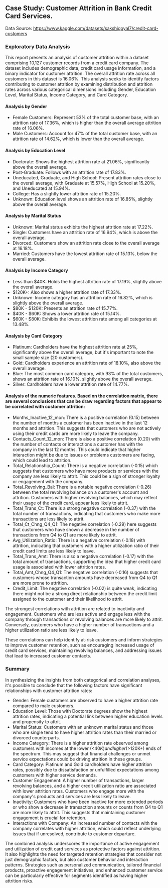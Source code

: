 ## Case Study: Customer Attrition in Bank Credit Card Services.

Data Source: https://www.kaggle.com/datasets/sakshigoyal7/credit-card-customers

### Exploratory Data Analysis

This report presents an analysis of customer attrition within a dataset comprising 10,127 customer records from a credit card company. The dataset includes demographic data, credit card usage information, and a binary indicator for customer attrition. The overall attrition rate across all customers in this dataset is 16.06%. This analysis seeks to identify factors contributing to customer attrition by examining distribution and attrition rates across various categorical dimensions including Gender, Education Level, Marital Status, Income Category, and Card Category.

#### Analysis by Gender
- Female Customers: Represent 53% of the total customer base, with an attrition rate of 17.36%, which is higher than the overall average attrition rate of 16.06%.
- Male Customers: Account for 47% of the total customer base, with an attrition rate of 14.62%, which is lower than the overall average.

#### Analysis by Education Level
- Doctorate: Shows the highest attrition rate at 21.06%, significantly above the overall average.
- Post-Graduate: Follows with an attrition rate of 17.83%.
- Uneducated, Graduate, and High School: Present attrition rates close to the overall average, with Graduate at 15.57%, High School at 15.20%, and Uneducated at 15.94%.
- College: Has a slightly lower attrition rate of 15.20%.
- Unknown: Education level shows an attrition rate of 16.85%, slightly above the overall average.

#### Analysis by Marital Status
- Unknown: Marital status exhibits the highest attrition rate at 17.22%.
- Single: Customers have an attrition rate of 16.94%, which is above the overall average.
- Divorced: Customers show an attrition rate close to the overall average at 16.18%.
- Married: Customers have the lowest attrition rate of 15.13%, below the overall average.

#### Analysis by Income Category
- Less than $40K: Holds the highest attrition rate of 17.19%, slightly above the overall average.
- $120K+: Also shows a higher attrition rate of 17.33%.
- Unknown: Income category has an attrition rate of 16.82%, which is slightly above the overall average.
- $80K - $120K: Presents an attrition rate of 15.77%.
- $40K - $60K: Shows a lower attrition rate of 15.14%.
- $60K - $80K: Exhibits the lowest attrition rate among all categories at 13.48%.

#### Analysis by Card Category
- Platinum: Cardholders have the highest attrition rate at 25%, significantly above the overall average, but it's important to note the small sample size (20 customers).
- Gold: Cardholders experience an attrition rate of 18.10%, also above the overall average.
- Blue: The most common card category, with 93% of the total customers, shows an attrition rate of 16.10%, slightly above the overall average.
- Silver: Cardholders have a lower attrition rate of 14.77%.

#### Analysis of the numeric features. Based on the correlation matrix, there are several conclusions that can be draw regarding factors that appear to be correlated with customer attrition:
- Months_Inactive_12_mon: There is a positive correlation (0.15) between the number of months a customer has been inactive in the last 12 months and attrition. This suggests that customers who are not actively using their credit cards are more likely to leave the company.
- Contacts_Count_12_mon: There is also a positive correlation (0.20) with the number of contacts or interactions a customer has with the company in the last 12 months. This could indicate that higher interaction might be due to issues or problems customers are facing, which could lead to attrition.
- Total_Relationship_Count: There is a negative correlation (-0.15) which suggests that customers who have more products or services with the company are less likely to attrit. This could be a sign of stronger loyalty or engagement with the company.
- Total_Revolving_Bal: There is a notable negative correlation (-0.26) between the total revolving balance on a customer's account and attrition. Customers with higher revolving balances, which may reflect their usage of the credit card, appear less likely to attrit.
- Total_Trans_Ct: There is a strong negative correlation (-0.37) with the total number of transactions, indicating that customers who make more transactions are less likely to attrit.
- Total_Ct_Chng_Q4_Q1: The negative correlation (-0.29) here suggests that customers who have shown a decrease in the number of transactions from Q4 to Q1 are more likely to attrit.
- Avg_Utilization_Ratio: There is a negative correlation (-0.18) with attrition, indicating that customers with a higher utilization ratio of their credit card limits are less likely to leave.
- Total_Trans_Amt: There is also a negative correlation (-0.17) with the total amount of transactions, supporting the idea that higher credit card usage is associated with lower attrition rates.
- Total_Amt_Chng_Q4_Q1: The negative correlation (-0.16) suggests that customers whose transaction amounts have decreased from Q4 to Q1 are more prone to attrition.
- Credit_Limit: The negative correlation (-0.02) is quite weak, indicating there might not be a strong direct relationship between the credit limit assigned to the customer and their likelihood to attrit.

The strongest correlations with attrition are related to inactivity and engagement. Customers who are less active and engage less with the company through transactions or revolving balances are more likely to attrit. Conversely, customers who have a higher number of transactions and a higher utilization ratio are less likely to leave.

These correlations can help identify at-risk customers and inform strategies to improve customer retention, such as encouraging increased usage of credit card services, maintaining revolving balances, and addressing issues that lead to increased customer contacts.

### Summary
In synthesizing the insights from both categorical and correlation analyses, it's possible to conclude that the following factors have significant relationships with customer attrition rates:
- Gender: Female customers are observed to have a higher attrition rate compared to male customers.
- Education Level: Those with Doctorate degrees show the highest attrition rates, indicating a potential link between higher education levels and propensity to attrit.
- Marital Status: Customers with an unknown marital status and those who are single tend to have higher attrition rates than their married or divorced counterparts.
- Income Category: There is a higher attrition rate observed among customers with incomes at the lower (<$40K) and higher (>$120K+) ends of the spectrum. This may suggest that financial challenges or unmet service expectations could be driving attrition in these groups.
- Card Category: Platinum and Gold cardholders have higher attrition rates, possibly due to dissatisfaction or unfulfilled expectations among customers with higher service demands.
- Customer Engagement: A higher number of transactions, larger revolving balances, and a higher credit utilization ratio are associated with lower attrition rates. Customers who engage more with the company's products and services are less likely to leave.
- Inactivity: Customers who have been inactive for more extended periods or who show a decrease in transaction amounts or counts from Q4 to Q1 are more likely to attrit. This suggests that maintaining customer engagement is crucial for retention.
- Interactions with Company: An increased number of contacts with the company correlates with higher attrition, which could reflect underlying issues that if unresolved, contribute to customer departure.

The combined analysis underscores the importance of active engagement and utilization of credit card services as protective factors against attrition. It also highlights the need for targeted retention strategies that consider not just demographic factors, but also customer behavior and interaction patterns. Strategies such as personalized communication, tailored financial products, proactive engagement initiatives, and enhanced customer service can be particularly effective for segments identified as having higher attrition risks.